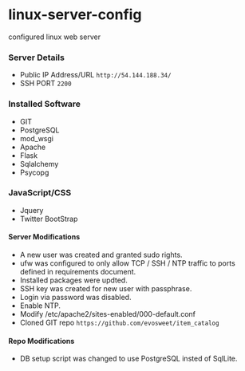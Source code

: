 # linux-server-config
configured linux  web server

### Server Details
* Public IP Address/URL `http://54.144.188.34/`
* SSH PORT `2200`

### Installed Software
* GIT
* PostgreSQL
* mod_wsgi
* Apache
* Flask
* Sqlalchemy
* Psycopg

### JavaScript/CSS
* Jquery
* Twitter BootStrap


#### Server Modifications
* A new user was created and granted sudo rights.
* ufw was configured to only allow TCP / SSH / NTP traffic to ports defined in requirements document.
* Installed packages were updted.
* SSH key was created for new user with passphrase.
* Login via password was disabled.
* Enable NTP.
* Modify /etc/apache2/sites-enabled/000-default.conf
* Cloned GIT repo ```https://github.com/evosweet/item_catalog```

#### Repo Modifications
* DB setup script was changed to use PostgreSQL insted of SqlLite.



